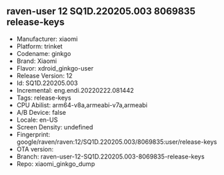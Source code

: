 ## raven-user 12 SQ1D.220205.003 8069835 release-keys
- Manufacturer: xiaomi
- Platform: trinket
- Codename: ginkgo
- Brand: Xiaomi
- Flavor: xdroid_ginkgo-user
- Release Version: 12
- Id: SQ1D.220205.003
- Incremental: eng.endi.20220222.081442
- Tags: release-keys
- CPU Abilist: arm64-v8a,armeabi-v7a,armeabi
- A/B Device: false
- Locale: en-US
- Screen Density: undefined
- Fingerprint: google/raven/raven:12/SQ1D.220205.003/8069835:user/release-keys
- OTA version: 
- Branch: raven-user-12-SQ1D.220205.003-8069835-release-keys
- Repo: xiaomi_ginkgo_dump
